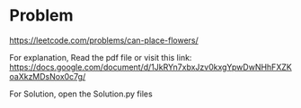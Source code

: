 # Problem

https://leetcode.com/problems/can-place-flowers/

For explanation, Read the pdf file or visit this link:
https://docs.google.com/document/d/1JkRYn7xbxJzv0kxgYpwDwNHhFXZKoaXkzMDsNox0c7g/

For Solution, open the Solution.py files